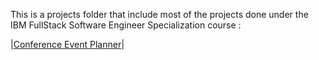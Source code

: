 This is a projects folder that include most of the projects done under the IBM FullStack
Software Engineer Specialization course :

|[Conference Event Planner](https://github.com/IonutLuca86/IBM-FullStack-Software-Engineer-Specialization/tree/main/conference_event_planner)|